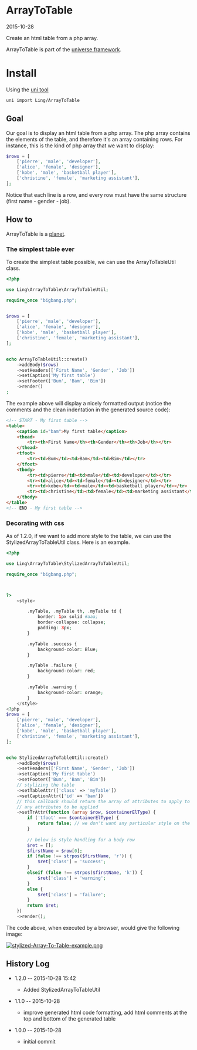 ArrayToTable
=====================
2015-10-28



Create an html table from a php array.



ArrayToTable is part of the [universe framework](https://github.com/karayabin/universe-snapshot).




Install
=============


Using the [uni tool](https://github.com/lingtalfi/universe-naive-importer)
```bash
uni import Ling/ArrayToTable
```





Goal
----------

Our goal is to display an html table from a php array.
The php array contains the elements of the table, and therefore it's an array containing rows.
For instance, this is the kind of php array that we want to display:


```php
$rows = [
    ['pierre', 'male', 'developer'],
    ['alice', 'female', 'designer'],
    ['kobe', 'male', 'basketball player'],
    ['christine', 'female', 'marketing assistant'],
];
```

Notice that each line is a row, and every row must have the same structure (first name - gender - job).




How to
-----------

ArrayToTable is a [planet](https://github.com/lingtalfi/Observer/blob/master/article/article.planetReference.eng.md).


### The simplest table ever 

To create the simplest table possible, we can use the ArrayToTableUtil class.

```php
<?php

use Ling\ArrayToTable\ArrayToTableUtil;

require_once "bigbang.php";


$rows = [
    ['pierre', 'male', 'developer'],
    ['alice', 'female', 'designer'],
    ['kobe', 'male', 'basketball player'],
    ['christine', 'female', 'marketing assistant'],
];


echo ArrayToTableUtil::create()
    ->addBody($rows)
    ->setHeaders(['First Name', 'Gender', 'Job'])
    ->setCaption('My first table')
    ->setFooter(['Bum', 'Bam', 'Bim'])
    ->render()
;

```


The example above will display a nicely formatted output (notice the comments and the clean indentation in 
the generated source code):


```html
<!-- START - My first table -->
<table>
	<caption id="bam">My first table</caption>
	<thead>
		<tr><th>First Name</th><th>Gender</th><th>Job</th></tr>
	</thead>
	<tfoot>
		<tr><td>Bum</td><td>Bam</td><td>Bim</td></tr>
	</tfoot>
	<tbody>
		<tr><td>pierre</td><td>male</td><td>developer</td></tr>
		<tr><td>alice</td><td>female</td><td>designer</td></tr>
		<tr><td>kobe</td><td>male</td><td>basketball player</td></tr>
		<tr><td>christine</td><td>female</td><td>marketing assistant</td></tr>
	</tbody>
</table>
<!-- END - My first table -->
```


### Decorating with css


As of 1.2.0, if we want to add more style to the table, we can use the StylizedArrayToTableUtil class.
Here is an example.



```php
<?php

use Ling\ArrayToTable\StylizedArrayToTableUtil;

require_once "bigbang.php";



?>
    <style>

        .myTable, .myTable th, .myTable td {
            border: 1px solid #aaa;
            border-collapse: collapse;
            padding: 3px;
        }

        .myTable .success {
            background-color: Blue;
        }

        .myTable .failure {
            background-color: red;
        }

        .myTable .warning {
            background-color: orange;
        }
    </style>
<?php
$rows = [
    ['pierre', 'male', 'developer'],
    ['alice', 'female', 'designer'],
    ['kobe', 'male', 'basketball player'],
    ['christine', 'female', 'marketing assistant'],
];


echo StylizedArrayToTableUtil::create()
    ->addBody($rows)
    ->setHeaders(['First Name', 'Gender', 'Job'])
    ->setCaption('My first table')
    ->setFooter(['Bum', 'Bam', 'Bim'])
    // stylizing the table
    ->setTableAttr(['class' => 'myTable'])
    ->setCaptionAttr(['id' => 'bam'])
    // this callback should return the array of attributes to apply to the tr, or false if we don't want 
    // any attributes to be applied
    ->setTrAttr(function (array $row, $containerElType) { 
        if ('tfoot' === $containerElType) {
            return false; // we don't want any particular style on the footer
        }
        
        // below is style handling for a body row
        $ret = [];
        $firstName = $row[0];
        if (false !== strpos($firstName, 'r')) {
            $ret['class'] = 'success';
        }
        elseif (false !== strpos($firstName, 'k')) {
            $ret['class'] = 'warning';
        }
        else {
            $ret['class'] = 'failure';
        }
        return $ret;
    })
    ->render();

```

The code above, when executed by a browser, would give the following image:

[![stylized-Array-To-Table-example.png](http://lingtalfi.com/img/universe/ArrayToTable/stylized-Array-To-Table-example.png)](http://lingtalfi.com/img/universe/ArrayToTable/stylized-Array-To-Table-example.png)







History Log
------------------
    
- 1.2.0 -- 2015-10-28 15:42

    - Added StylizedArrayToTableUtil
        
        
- 1.1.0 -- 2015-10-28

    - improve generated html code formatting, add html comments at the top and bottom of the generated table
    
- 1.0.0 -- 2015-10-28

    - initial commit
    
    
    
    
